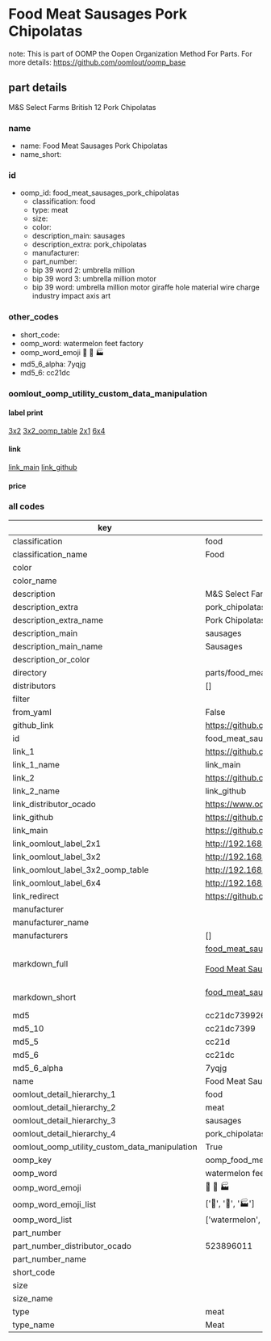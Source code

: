 # Food Meat Sausages Pork Chipolatas  

note: This is part of OOMP the Oopen Organization Method For Parts. For more details: https://github.com/oomlout/oomp_base

##  part details
  



M&S Select Farms British 12 Pork Chipolatas



### name
* name: Food Meat Sausages Pork Chipolatas
* name_short: 
### id
* oomp_id: food_meat_sausages_pork_chipolatas
  * classification: food
  * type: meat
  * size: 
  * color: 
  * description_main: sausages
  * description_extra: pork_chipolatas
  * manufacturer: 
  * part_number: 
  * bip 39 word 2: umbrella million
  * bip 39 word 3: umbrella million motor
  * bip 39 word: umbrella million motor giraffe hole material wire charge industry impact axis art

### other_codes
* short_code: 
* oomp_word: watermelon feet factory
* oomp_word_emoji :watermelon: :feet: :factory:
* md5_6_alpha: 7yqjg
* md5_6: cc21dc






### oomlout_oomp_utility_custom_data_manipulation
#### label print
[3x2](http://192.168.1.245:1112/?label=oomp%207yqjg)
[3x2_oomp_table](http://192.168.1.108:1112/?label=oomp%207yqjg)
[2x1](http://192.168.1.242:1112/?label=oomp%207yqjg)
[6x4](http://192.168.1.55:1112/?label=oomp%207yqjg)    

#### link

[link_main](https://github.com/oomlout/oomlout_oomp_version_1_messy/tree/main/parts/food_meat_sausages_pork_chipolatas) [link_github](https://github.com/oomlout/oomlout_oomp_version_1_messy/tree/main/parts/food_meat_sausages_pork_chipolatas)                             

#### price







### all codes 
| key | value |  
| --- | --- |  
| classification | food |  
| classification_name | Food |  
| color |  |  
| color_name |  |  
| description | M&S Select Farms British 12 Pork Chipolatas |  
| description_extra | pork_chipolatas |  
| description_extra_name | Pork Chipolatas |  
| description_main | sausages |  
| description_main_name | Sausages |  
| description_or_color |   |  
| directory | parts/food_meat_sausages_pork_chipolatas |  
| distributors | [] |  
| filter |  |  
| from_yaml | False |  
| github_link | https://github.com/oomlout/oomlout_oomp_part_src/tree/main/parts/food_meat_sausages_pork_chipolatas |  
| id | food_meat_sausages_pork_chipolatas |  
| link_1 | https://github.com/oomlout/oomlout_oomp_version_1_messy/tree/main/parts/food_meat_sausages_pork_chipolatas |  
| link_1_name | link_main |  
| link_2 | https://github.com/oomlout/oomlout_oomp_version_1_messy/tree/main/parts/food_meat_sausages_pork_chipolatas |  
| link_2_name | link_github |  
| link_distributor_ocado | https://www.ocado.com/search?entry=523896011 |  
| link_github | https://github.com/oomlout/oomlout_oomp_version_1_messy/tree/main/parts/food_meat_sausages_pork_chipolatas |  
| link_main | https://github.com/oomlout/oomlout_oomp_version_1_messy/tree/main/parts/food_meat_sausages_pork_chipolatas |  
| link_oomlout_label_2x1 | http://192.168.1.242:1112/?label=oomp%207yqjg |  
| link_oomlout_label_3x2 | http://192.168.1.245:1112/?label=oomp%207yqjg |  
| link_oomlout_label_3x2_oomp_table | http://192.168.1.108:1112/?label=oomp%207yqjg |  
| link_oomlout_label_6x4 | http://192.168.1.55:1112/?label=oomp%207yqjg |  
| link_redirect | https://github.com/oomlout/oomlout_oomp_version_1_messy/tree/main/parts/food_meat_sausages_pork_chipolatas |  
| manufacturer |  |  
| manufacturer_name |  |  
| manufacturers | [] |  
| markdown_full | [food_meat_sausages_pork_chipolatas](none)<br>[](none)<br>[Food Meat Sausages Pork Chipolatas](none)<br><br> |  
| markdown_short | [food_meat_sausages_pork_chipolatas](none)<br><br> |  
| md5 | cc21dc7399269f8623b6562320e32f61 |  
| md5_10 | cc21dc7399 |  
| md5_5 | cc21d |  
| md5_6 | cc21dc |  
| md5_6_alpha | 7yqjg |  
| name | Food Meat Sausages Pork Chipolatas |  
| oomlout_detail_hierarchy_1 | food |  
| oomlout_detail_hierarchy_2 | meat |  
| oomlout_detail_hierarchy_3 | sausages |  
| oomlout_detail_hierarchy_4 | pork_chipolatas |  
| oomlout_oomp_utility_custom_data_manipulation | True |  
| oomp_key | oomp_food_meat_sausages_pork_chipolatas |  
| oomp_word | watermelon feet factory |  
| oomp_word_emoji | :watermelon: :feet: :factory: |  
| oomp_word_emoji_list | [':watermelon:', ':feet:', ':factory:'] |  
| oomp_word_list | ['watermelon', 'feet', 'factory'] |  
| part_number |  |  
| part_number_distributor_ocado | 523896011 |  
| part_number_name |  |  
| short_code |  |  
| size |  |  
| size_name |  |  
| type | meat |  
| type_name | Meat |  
